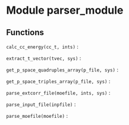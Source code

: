 Module parser_module
====================

Functions
---------

    
`calc_cc_energy(cc_t, ints)`
:   

    
`extract_t_vector(tvec, sys)`
:   

    
`get_p_space_quadruples_array(p_file, sys)`
:   

    
`get_p_space_triples_array(p_file, sys)`
:   

    
`parse_extcorr_file(moefile, ints, sys)`
:   

    
`parse_input_file(inpfile)`
:   

    
`parse_moefile(moefile)`
: